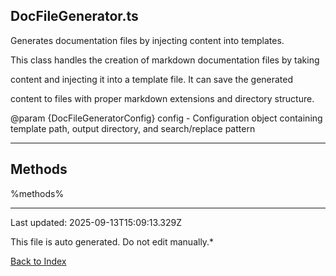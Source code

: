 ## DocFileGenerator.ts





 Generates documentation files by injecting content into templates.



 This class handles the creation of markdown documentation files by taking

 content and injecting it into a template file. It can save the generated

 content to files with proper markdown extensions and directory structure.



 @param {DocFileGeneratorConfig} config - Configuration object containing template path, output directory, and search/replace pattern

 



---



## Methods



%methods%



---



Last updated: 2025-09-13T15:09:13.329Z



This file is auto generated. Do not edit manually.*



[Back to Index](./index.md)